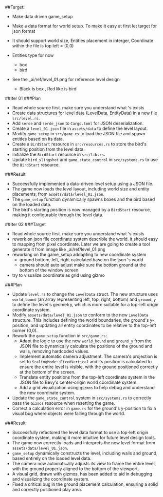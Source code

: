 ##Target: 
- Make data driven game_setup
- Make a data format for world setup. To make it easy at first let target for json format
- It should support world size, Entities placement in interger, Coordinate within the file is top left = (0,0)
- Entities type for now
    - box
    - bird

- See the _ai/ref/level_01.png for reference level design 
    - Black is box , Red like is bird

##Iter 01
###Plan
- Read whole source first. make sure you understand what 's exists
- Create data structures for level data (LevelData, EntityData) in a new file `src/level.rs`.
- Add `serde` and `serde_json` to `Cargo.toml` for JSON deserialization.
- Create a `level_01.json` file in `assets/data` to define the level layout.
- Modify `game_setup` in `src/game.rs` to load the JSON file and spawn entities based on its data.
- Create a `BirdStart` resource in `src/resources.rs` to store the bird's starting position from the level data.
- Initialize the `BirdStart` resource in `src/lib.rs`.
- Update `bird_slingshot` and `game_state_control` in `src/systems.rs` to use the `BirdStart` resource.

###Result
- Successfully implemented a data-driven level setup using a JSON file.
- The game now loads the level layout, including world size and entity placements, from `assets/data/level_01.json`.
- The `game_setup` function dynamically spawns boxes and the bird based on the loaded data.
- The bird's starting position is now managed by a `BirdStart` resource, making it configurable through the level data.


##Iter 02
###Target 
 - Read whole source first. make sure you understand what 's exists
 - rework on json file coordinate system describle the world. it should easy to mapping from pixel coordinate. Later we are going to create a tool generate it from image like _ai/ref/level_01.png
 - reworking on the game_setup addapting to new coordinate system
   - ground bottom, left, right calculated base on the json 's world
   - camera should auto adjust make sure the bottom ground at the bottom of the window screen
 - try to visualize coordinate as grid using gizmo

###Plan
- Update `level.rs` to change the `LevelData` struct. The new structure uses `world_bound` (an array representing left, top, right, bottom) and `ground_y` to define the level's geometry, which is more suitable for a top-left origin coordinate system.
- Modify `assets/data/level_01.json` to conform to the new `LevelData` structure. This includes defining the world boundaries, the ground's y-position, and updating all entity coordinates to be relative to the top-left corner (0,0).
- Rework the `game_setup` function in `src/game.rs`:
    - Adapt the logic to use the new `world_bound` and `ground_y` from the JSON file to dynamically calculate the positions of the ground and walls, removing hardcoded values.
    - Implement automatic camera adjustment. The camera's projection is set to `ScalingMode::FixedVertical` and its position is calculated to ensure the entire level is visible, with the ground positioned correctly at the bottom of the screen.
    - Translate entity positions from the top-left coordinate system in the JSON file to Bevy's center-origin world coordinate system.
    - Add a grid visualization using `gizmos` to help debug and understand the new coordinate system.
- Update the `game_state_control` system in `src/systems.rs` to correctly pass the `Gizmos` resource when resetting the game.
- Correct a calculation error in `game.rs` for the ground's y-position to fix a visual bug where objects were falling through the world.

###Result
- Successfully refactored the level data format to use a top-left origin coordinate system, making it more intuitive for future level design tools.
- The game now correctly loads and interprets the new level format from `assets/data/level_01.json`.
- `game_setup` dynamically constructs the level, including walls and ground, based entirely on the loaded level data.
- The camera now automatically adjusts its view to frame the entire level, with the ground properly aligned to the bottom of the viewport.
- A visual grid, drawn with gizmos, has been added to aid in debugging and visualizing the coordinate system.
- Fixed a critical bug in the ground placement calculation, ensuring a solid and correctly positioned play area.
